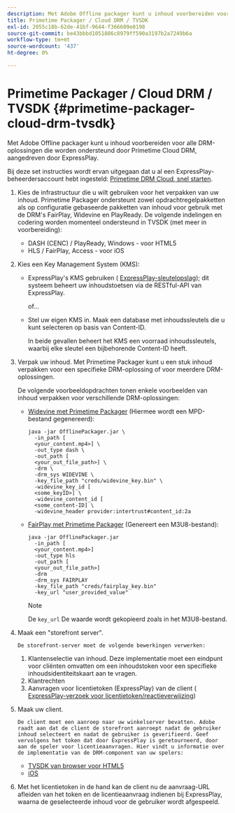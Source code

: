 ```yaml
---
description: Met Adobe Offline packager kunt u inhoud voorbereiden voor alle DRM-oplossingen die worden ondersteund door Primetime Cloud DRM, aangedreven door ExpressPlay.
title: Primetime Packager / Cloud DRM / TVSDK
exl-id: 2055c18b-62de-41bf-9644-f366609e0198
source-git-commit: be43bbbd1051886c8979ff590a3197b2a7249b6a
workflow-type: tm+mt
source-wordcount: '437'
ht-degree: 0%

---
```


# Primetime Packager / Cloud DRM / TVSDK {#primetime-packager-cloud-drm-tvsdk}

Met Adobe Offline packager kunt u inhoud voorbereiden voor alle DRM-oplossingen die worden ondersteund door Primetime Cloud DRM, aangedreven door ExpressPlay.

Bij deze set instructies wordt ervan uitgegaan dat u al een ExpressPlay-beheerdersaccount hebt ingesteld: [Primetime DRM Cloud, snel starten](../../../multi-drm-workflows/quick-start/quick-overview.md).
1. Kies de infrastructuur die u wilt gebruiken voor het verpakken van uw inhoud. Primetime Packager ondersteunt zowel opdrachtregelpakketten als op configuratie gebaseerde pakketten van inhoud voor gebruik met de DRM&#39;s FairPlay, Widevine en PlayReady. De volgende indelingen en codering worden momenteel ondersteund in TVSDK (met meer in voorbereiding):

   * DASH (CENC) / PlayReady, Windows - voor HTML5
   * HLS / FairPlay, Access - voor iOS

1. Kies een Key Management System (KMS):

   * ExpressPlay&#39;s KMS gebruiken ( [ExpressPlay-sleutelopslag](https://www.expressplay.com/developer/key-storage/)); dit systeem beheert uw inhoudstoetsen via de RESTful-API van ExpressPlay.

      of...

   * Stel uw eigen KMS in. Maak een database met inhoudssleutels die u kunt selecteren op basis van Content-ID.

      In beide gevallen beheert het KMS een voorraad inhoudssleutels, waarbij elke sleutel een bijbehorende Content-ID heeft.

1. Verpak uw inhoud. Met Primetime Packager kunt u een stuk inhoud verpakken voor een specifieke DRM-oplossing of voor meerdere DRM-oplossingen.

   De volgende voorbeeldopdrachten tonen enkele voorbeelden van inhoud verpakken voor verschillende DRM-oplossingen:

   * [Widevine met Primetime Packager](https://helpx.adobe.com/content/dam/help/en/primetime/guides/offline_packager_getting_started.pdf#page=19) (Hiermee wordt een MPD-bestand gegenereerd):

      ```
      java -jar OfflinePackager.jar \ 
        -in_path [ 
        <your_content.mp4>] \ 
        -out_type dash \ 
        -out_path [ 
        <your_out_file_path>] \ 
        -drm \ 
        -drm_sys WIDEVINE \ 
        -key_file_path "creds/widevine_key.bin" \ 
        -widevine_key_id [ 
        <some_keyID>] \ 
        -widevine_content_id [ 
        <some_content-ID] \ 
        -widevine_header provider:intertrust#content_id:2a
      ```

   * [FairPlay met Primetime Packager](https://helpx.adobe.com/content/dam/help/en/primetime/guides/offline_packager_getting_started.pdf#page=20) (Genereert een M3U8-bestand):

      ```
      java -jar OfflinePackager.jar  
        -in_path [ 
        <your_content.mp4>]  
        -out_type hls  
        -out_path [ 
        <your_out_file_path>]  
        -drm  
        -drm_sys FAIRPLAY  
        -key_file_path "creds/fairplay_key.bin"  
        -key_url "user_provided_value"
      ```

      >[!NOTE]
      >
      >De `key_url` De waarde wordt gekopieerd zoals in het M3U8-bestand.

1. Maak een &quot;storefront server&quot;.

       De storefront-server moet de volgende bewerkingen verwerken:
   
   1. Klantenselectie van inhoud. Deze implementatie moet een eindpunt voor cliënten omvatten om een inhoudstoken voor een specifieke inhoudsidentiteitskaart aan te vragen.
   1. Klantrechten
   1. Aanvragen voor licentietoken (ExpressPlay) van de client ( [ExpressPlay-verzoek voor licentietoken/reactieverwijzing](../../../multi-drm-workflows/license-token-req-resp-ref/license-req-resp-overview.md))

1. Maak uw client.

       De client moet een aanroep naar uw winkelserver bevatten. Adobe raadt aan dat de client de storefront aanroept nadat de gebruiker inhoud selecteert en nadat de gebruiker is geverifieerd. Geef vervolgens het token dat door ExpressPlay is geretourneerd, door aan de speler voor licentieaanvragen. Hier vindt u informatie over de implementatie van de DRM-component van uw spelers:
   
   * [TVSDK van browser voor HTML5](https://help.adobe.com/en_US/primetime/psdk/browser_tvsdk/index.html#PSDKs-reference-DRM_interface_overview)
   * [iOS](../../../../programming/tvsdk-3x-ios-prog/ios-3x-drm-content-security/ios-3x-apple-fairplay-tvsdk.md)

1. Met het licentietoken in de hand kan de client nu de aanvraag-URL afleiden van het token en de licentieaanvraag indienen bij ExpressPlay, waarna de geselecteerde inhoud voor de gebruiker wordt afgespeeld.
